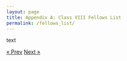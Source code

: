 ```yaml
---
layout: page
title: Appendix A: Class VIII Fellows List
permalink: /fellows_list/
---
```

<!-- ## Appendix A: Class VIII Fellows List -->

text

<!-- Pagination -->
<div class="pagination">
  <a class="pagination-item older" href="{{ site.baseurl }}/">&laquo; Prev</a>
  <a class="pagination-item newer" href="{{ site.baseurl }}/assess">Next &raquo;</a>
</div>
